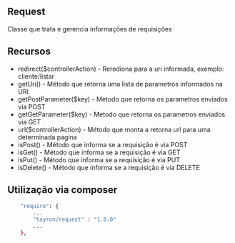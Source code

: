 ## Request

Classe que trata e gerencia informações de requisições


## Recursos
  - redirect($controllerAction) - Rerediona para a uri informada, exemplo: cliente/listar
  - getUri() - Método que retorna uma lista de parametros informados na URI
  - getPostParameter($key) - Metodo que retorna os parametros enviados via POST
  - getGetParameter($key) - Metodo que retorna os parametros enviados via GET 
  - url($controllerAction) - Método que monta a retorna url para uma determinada pagina
  - isPost() - Método que informa se a requisição é via POST
  - isGet() - Método que informa se a requisição é via GET
  - isPut() - Método que informa se a requisição é via PUT
  - isDelete() - Método que informa se a requisição é via DELETE
   


## Utilização via composer

```sh
    "require": {
        ...
        "tayron/request" : "1.0.0"
        ... 
    },    
```
